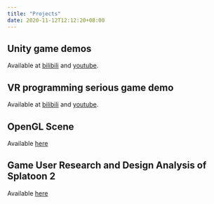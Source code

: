 ```yaml
---
title: "Projects"
date: 2020-11-12T12:12:20+08:00
---
```

## Unity game demos
Available at [bilibili](https://www.bilibili.com/video/BV1gA411x7wL/) and [youtube](https://youtu.be/w6G9uX6GwV0).

## VR programming serious game demo
Available at [bilibili](https://www.bilibili.com/video/BV17a411w7rB/) and [youtube](https://youtu.be/oT43W-Sd_do).

## OpenGL Scene
Available [here](https://starwha1e.github.io/posts/opengl-scene/)

## Game User Research and Design Analysis of Splatoon 2
Available [here](https://starwha1e.github.io/posts/splatoon2/)
